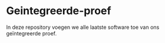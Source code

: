 # Geintegreerde-proef
In deze repository voegen we alle laatste software toe van ons geïntegreerde proef.

